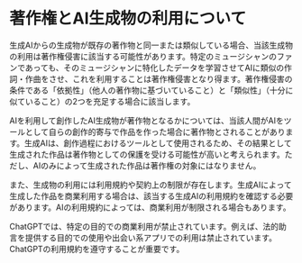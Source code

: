 
# 著作権とAI生成物の利用について

生成AIからの生成物が既存の著作物と同一または類似している場合、当該生成物の利用は著作権侵害に該当する可能性があります。特定のミュージシャンのファンであっても、そのミュージシャンに特化したデータを学習させてAIに類似の作詞・作曲をさせ、これを利用することは著作権侵害となり得ます。著作権侵害の条件である「依拠性」（他人の著作物に基づいていること）と「類似性」（十分に似ていること）の2つを充足する場合に該当します。

AIを利用して創作したAI生成物が著作物となるかについては、当該人間がAIをツールとして自らの創作的寄与で作品を作った場合に著作物とされることがあります。生成AIは、創作過程におけるツールとして使用されるため、その結果として生成された作品は著作物としての保護を受ける可能性が高いと考えられます。ただし、AIのみによって生成された作品は著作権の対象にはなりません。

また、生成物の利用には利用規約や契約上の制限が存在します。生成AIによって生成した作品を商業利用する場合は、該当する生成AIの利用規約を確認する必要があります。AIの利用規約によっては、商業利用が制限される場合もあります。

ChatGPTでは、特定の目的での商業利用が禁止されています。例えば、法的助言を提供する目的での使用や出会い系アプリでの利用は禁止されています。ChatGPTの利用規約を遵守することが重要です。

